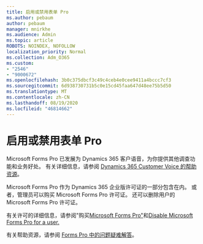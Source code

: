 ```yaml
---
title: 启用或禁用表单 Pro
ms.author: pebaum
author: pebaum
manager: mnirkhe
ms.audience: Admin
ms.topic: article
ROBOTS: NOINDEX, NOFOLLOW
localization_priority: Normal
ms.collection: Adm_O365
ms.custom:
- "2546"
- "9000672"
ms.openlocfilehash: 3b0c375dbcf3c49c4ceb4e0cee9411a4bccc7cf3
ms.sourcegitcommit: 6d938730731b5c0e15cd45faa647d48ee75b5d50
ms.translationtype: MT
ms.contentlocale: zh-CN
ms.lasthandoff: 08/19/2020
ms.locfileid: "46814662"
---
```

# <a name="enable-or-disable-forms-pro"></a>启用或禁用表单 Pro

Microsoft Forms Pro 已发展为 Dynamics 365 客户语音，为你提供其他调查功能和业务好处。 有关详细信息，请参阅 [Dynamics 365 Customer Voice 的帮助资源](https://go.microsoft.com/fwlink/p/?linkid=2128357)。  

Microsoft Forms Pro 作为 Dynamics 365 企业版许可证的一部分包含在内。 或者，管理员可以购买 Microsoft Forms Pro 许可证。 还可以删除用户的 Microsoft Forms Pro 许可证。  

有关许可的详细信息，请参阅"购买[Microsoft Forms Pro"](https://docs.microsoft.com/forms-pro/purchase#purchase-microsoft-forms-pro-for-users-in-a-dynamics-365-tenant)和[Disable Microsoft Forms Pro for a user.](https://docs.microsoft.com/forms-pro/purchase#disable-microsoft-forms-pro-for-a-user-1)
  
有关帮助资源，请参阅 [Forms Pro 中的问题疑难解答](https://docs.microsoft.com/forms-pro/troubleshoot)。